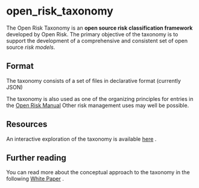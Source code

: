# open_risk_taxonomy

The Open Risk Taxonomy is an **open source risk classification framework** developed by Open Risk. 
The primary objective of the taxonomy is to support the development of a comprehensive and consistent 
set of open source _risk models_. 

## Format 

The taxonomy consists of a set of files in declarative format (currently JSON)


The taxonomy is also used as one of the organizing principles for entries in the [Open Risk Manual](http://www.openriskmanual.org/wiki/risk_manual/Risk_Taxonomy)
Other risk management uses may well be possible.

## Resources

An interactive exploration of the taxonomy is available [here](https://www.openrisk.eu/risktaxonomy/index.php) .

## Further reading 
 
You can read more about the conceptual approach to the taxonomy in the following [White Paper](https://www.openrisk.eu/WhitePapers/OpenRiskWP04_061415.pdf) .

